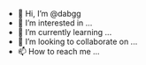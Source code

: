 - 👋 Hi, I’m @dabgg
- 👀 I’m interested in ...
- 🌱 I’m currently learning ...
- 💞️ I’m looking to collaborate on ...
- 📫 How to reach me ...

<!---
dabgg/dabgg is a ✨ special ✨ repository because its `README.md` (this file) appears on your GitHub profile.
You can click the Preview link to take a look at your changes.
--->
